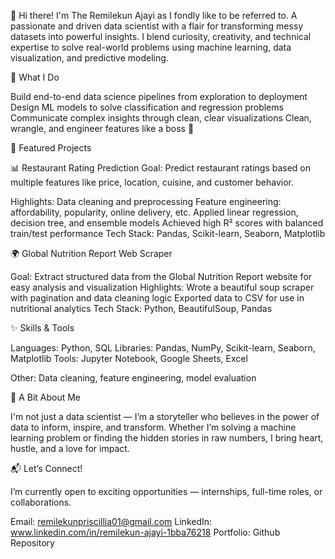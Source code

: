 👋 Hi there! 
I'm The Remilekun Ajayi as I fondly like to be referred to. 
A passionate and driven data scientist with a flair for transforming messy datasets into powerful insights. I blend curiosity, creativity, and technical expertise to solve real-world problems using machine learning, data visualization, and predictive modeling.

  🚀 What I Do

Build end-to-end data science pipelines from exploration to deployment
Design ML models to solve classification and regression problems
Communicate complex insights through clean, clear visualizations
Clean, wrangle, and engineer features like a boss 💅

  💼 Featured Projects

📊 Restaurant Rating Prediction
Goal: Predict restaurant ratings based on multiple features like price, location, cuisine, and customer behavior.

Highlights:
Data cleaning and preprocessing
Feature engineering: affordability, popularity, online delivery, etc.
Applied linear regression, decision tree, and ensemble models
Achieved high R² scores with balanced train/test performance
Tech Stack: Pandas, Scikit-learn, Seaborn, Matplotlib

🌍 Global Nutrition Report Web Scraper

Goal: Extract structured data from the Global Nutrition Report website for easy analysis and visualization
Highlights:
Wrote a beautiful soup scraper with pagination and data cleaning logic
Exported data to CSV for use in nutritional analytics
Tech Stack: Python, BeautifulSoup, Pandas

✨ Skills & Tools

Languages: Python, SQL
Libraries: Pandas, NumPy, Scikit-learn, Seaborn, Matplotlib
Tools: Jupyter Notebook, Google Sheets, Excel

Other: Data cleaning, feature engineering, model evaluation

💖 A Bit About Me

I'm not just a data scientist — I’m a storyteller who believes in the power of data to inform, inspire, and transform. Whether I’m solving a machine learning problem or finding the hidden stories in raw numbers, I bring heart, hustle, and a love for impact.

📬 Let’s Connect!

I’m currently open to exciting opportunities — internships, full-time roles, or collaborations.

Email: remilekunpriscillia01@gmail.com 
LinkedIn:  www.linkedin.com/in/remilekun-ajayi-1bba76218
Portfolio: Github Repository
